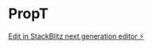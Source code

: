 # PropT

[Edit in StackBlitz next generation editor ⚡️](https://stackblitz.com/~/github.com/Devth97/PropT)